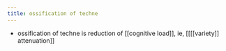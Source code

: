 ```yaml
---
title: ossification of techne
---
```


- ossification of techne is reduction of [[cognitive load]], ie, [[[[variety]] attenuation]]
